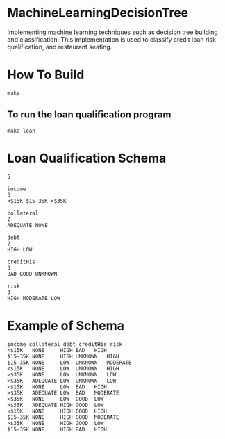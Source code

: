 # MachineLearningDecisionTree
Implementing machine learning techniques such as decision tree building and classification. This implementation is used to classify credit loan risk qualification, and restaurant seating.


# How To Build
`make`
## To run the loan qualification program
`make loan`


# Loan Qualification Schema

```
5

income
3
<$15K $15-35K >$35K

collateral
2
ADEQUATE NONE

debt
2
HIGH LOW

creditHis
3
BAD GOOD UNKNOWN

risk
3
HIGH MODERATE LOW
```

# Example of Schema
```
income collateral debt creditHis risk
<$15K   NONE     HIGH BAD 	HIGH
$15-35K NONE     HIGH UNKNOWN	HIGH
$15-35K NONE     LOW  UNKNOWN	MODERATE
<$15K   NONE     LOW  UNKNOWN	HIGH
>$35K   NONE     LOW  UNKNOWN	LOW
>$35K   ADEQUATE LOW  UNKNOWN	LOW
<$15K   NONE     LOW  BAD	HIGH
>$35K   ADEQUATE LOW  BAD	MODERATE
>$35K   NONE     LOW  GOOD	LOW
>$35K   ADEQUATE HIGH GOOD	LOW
<$15K   NONE     HIGH GOOD	HIGH
$15-35K NONE     HIGH GOOD	MODERATE
>$35K   NONE     HIGH GOOD	LOW
$15-35K NONE     HIGH BAD	HIGH 
```
